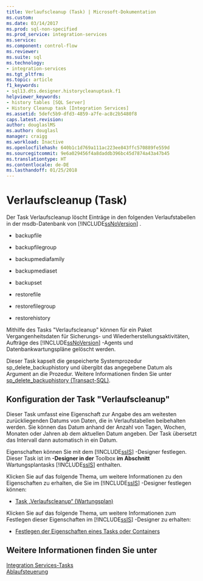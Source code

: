 ```yaml
---
title: Verlaufscleanup (Task) | Microsoft-Dokumentation
ms.custom: 
ms.date: 03/14/2017
ms.prod: sql-non-specified
ms.prod_service: integration-services
ms.service: 
ms.component: control-flow
ms.reviewer: 
ms.suite: sql
ms.technology:
- integration-services
ms.tgt_pltfrm: 
ms.topic: article
f1_keywords:
- sql13.dts.designer.historycleanuptask.f1
helpviewer_keywords:
- history tables [SQL Server]
- History Cleanup task [Integration Services]
ms.assetid: 5defc5b9-dfd3-4859-a7fe-ac8c2b5480f8
caps.latest.revision: 
author: douglaslMS
ms.author: douglasl
manager: craigg
ms.workload: Inactive
ms.openlocfilehash: 640b1c1d769a111ac223ee843ffc570889fe559d
ms.sourcegitcommit: 9e6a029456f4a8daddb396bc45d7874a43a47b45
ms.translationtype: HT
ms.contentlocale: de-DE
ms.lasthandoff: 01/25/2018
---
```

# <a name="history-cleanup-task"></a>Verlaufscleanup (Task)
  Der Task Verlaufscleanup löscht Einträge in den folgenden Verlaufstabellen in der msdb-Datenbank von [!INCLUDE[ssNoVersion](../../includes/ssnoversion-md.md)] .  
  
-   backupfile  
  
-   backupfilegroup  
  
-   backupmediafamily  
  
-   backupmediaset  
  
-   backupset  
  
-   restorefile  
  
-   restorefilegroup  
  
-   restorehistory  
  
 Mithilfe des Tasks "Verlaufscleanup" können für ein Paket Vergangenheitsdaten für Sicherungs- und Wiederherstellungsaktivitäten, Aufträge des [!INCLUDE[ssNoVersion](../../includes/ssnoversion-md.md)] -Agents und Datenbankwartungspläne gelöscht werden.  
  
 Dieser Task kapselt die gespeicherte Systemprozedur sp_delete_backuphistory und übergibt das angegebene Datum als Argument an die Prozedur. Weitere Informationen finden Sie unter [sp_delete_backuphistory &#40;Transact-SQL&#41;](../../relational-databases/system-stored-procedures/sp-delete-backuphistory-transact-sql.md).  
  
## <a name="configuration-of-the-history-cleanup-task"></a>Konfiguration der Task "Verlaufscleanup"  
 Dieser Task umfasst eine Eigenschaft zur Angabe des am weitesten zurückliegenden Datums von Daten, die in Verlaufstabellen beibehalten werden. Sie können das Datum anhand der Anzahl von Tagen, Wochen, Monaten oder Jahren ab dem aktuellen Datum angeben. Der Task übersetzt das Intervall dann automatisch in ein Datum.  
  
 Eigenschaften können Sie mit dem [!INCLUDE[ssIS](../../includes/ssis-md.md)] -Designer festlegen. Dieser Task ist im **-Designer in der** Toolbox **im Abschnitt** Wartungsplantasks [!INCLUDE[ssIS](../../includes/ssis-md.md)] enthalten.  
  
 Klicken Sie auf das folgende Thema, um weitere Informationen zu den Eigenschaften zu erhalten, die Sie im [!INCLUDE[ssIS](../../includes/ssis-md.md)] -Designer festlegen können:  
  
-   [Task „Verlaufscleanup“ &#40;Wartungsplan&#41;](../../relational-databases/maintenance-plans/history-cleanup-task-maintenance-plan.md)  
  
 Klicken Sie auf das folgende Thema, um weitere Informationen zum Festlegen dieser Eigenschaften im [!INCLUDE[ssIS](../../includes/ssis-md.md)] -Designer zu erhalten:  
  
-   [Festlegen der Eigenschaften eines Tasks oder Containers](http://msdn.microsoft.com/library/52d47ca4-fb8c-493d-8b2b-48bb269f859b)  
  
## <a name="see-also"></a>Weitere Informationen finden Sie unter  
 [Integration Services-Tasks](../../integration-services/control-flow/integration-services-tasks.md)   
 [Ablaufsteuerung](../../integration-services/control-flow/control-flow.md)  
  
  
